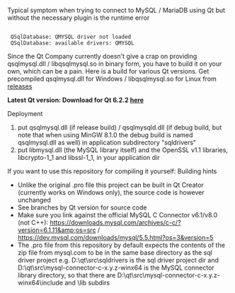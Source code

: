 Typical symptom when trying to connect to MySQL / MariaDB using Qt but without the necessary plugin is the runtime error 


<pre><code>
 QSqlDatabase: QMYSQL driver not loaded
 QSqlDatabase: available drivers: QMYSQL
</code></pre>


Since the Qt Company currently doesn't give a crap on providing qsqlmysql.dll / libqsqlmysql.so in binary form, you have to build it on your own, which can be a pain. Here is a build for various Qt versions. Get precompiled qsqlmysql.dll for Windows / libqsqlmysql.so for Linux from <a href="https://github.com/thecodemonkey86/qt_mysql_driver/releases">releases</a>

<b>
Latest Qt version: Download for Qt 6.2.2 <a href="https://github.com/thecodemonkey86/qt_mysql_driver/releases/tag/qmysql_6.2.2">here</a>
</b>
<br>


Deployment

1) put qsqlmysql.dll (if release build) / qsqlmysqld.dll (if debug build, but note that when using MinGW 8.1.0 the debug build is named qsqlmysql.dll as well) in application subdirectory "sqldrivers" 
2) put libmysql.dll (the MySQL library itself) and the OpenSSL v1.1 libraries, libcrypto-1_1 and libssl-1_1, in your application dir 



If you want to use this repository for compiling it yourself:
Building hints
- Unlike the original .pro file this project can be built in Qt Creator (currently works on Windows only), the source code is however unchanged
- See branches by Qt version for source code
- Make sure you link against the official MySQL C Connector v6.1/v8.0 (not C++): https://downloads.mysql.com/archives/c-c/?version=6.1.11&amp;os=src / https://dev.mysql.com/downloads/mysql/5.5.html?os=3&version=5
- The .pro file from this repository by default expects the contents of the zip file from mysql.com to be in the same base directory as the sql driver project
	e.g. D:\qt\src\sqldrivers is the sql driver project dir and D:\qt\src\mysql-connector-c-x.y.z-winx64 is the MySQL connector library directory, so that there are D:\qt\src\mysql-connector-c-x.y.z-winx64\include and \lib subdirs
